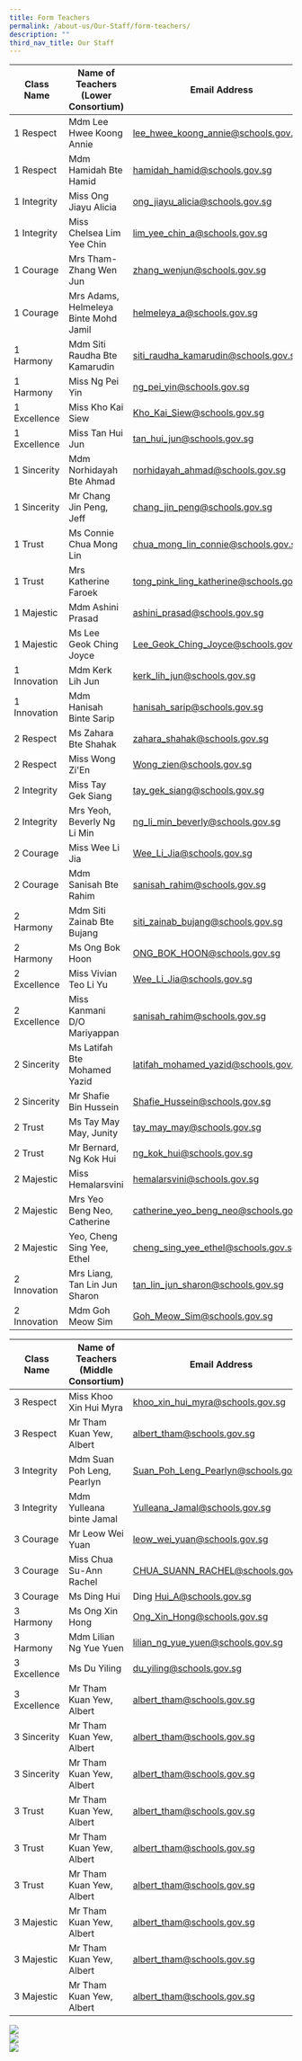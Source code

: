 ```yaml
---
title: Form Teachers
permalink: /about-us/Our-Staff/form-teachers/
description: ""
third_nav_title: Our Staff
---
```

| Class Name | Name of Teachers (Lower Consortium) | Email Address |
| -------- | -------- | -------- |
| 1 Respect     | Mdm Lee Hwee Koong Annie | lee_hwee_koong_annie@schools.gov.sg   |
| 1 Respect  | Mdm Hamidah Bte Hamid | hamidah_hamid@schools.gov.sg|
| 1 Integrity     | Miss Ong Jiayu Alicia | ong_jiayu_alicia@schools.gov.sg   |
| 1 Integrity  | Miss Chelsea Lim Yee Chin | lim_yee_chin_a@schools.gov.sg|
| 1 Courage  | Mrs Tham-Zhang Wen Jun | zhang_wenjun@schools.gov.sg|
| 1 Courage   | Mrs Adams, Helmeleya Binte Mohd Jamil | helmeleya_a@schools.gov.sg   |
|1 Harmony | Mdm Siti Raudha Bte Kamarudin | siti_raudha_kamarudin@schools.gov.sg|
| 1 Harmony     | Miss Ng Pei Yin | ng_pei_yin@schools.gov.sg   |
| 1 Excellence  | Miss Kho Kai Siew | Kho_Kai_Siew@schools.gov.sg|
| 1 Excellence  | Miss Tan Hui Jun | tan_hui_jun@schools.gov.sg|
| 1 Sincerity  | Mdm Norhidayah Bte Ahmad | norhidayah_ahmad@schools.gov.sg|
| 1 Sincerity  | Mr Chang Jin Peng, Jeff | chang_jin_peng@schools.gov.sg|
|1 Trust | Ms Connie Chua Mong Lin | chua_mong_lin_connie@schools.gov.sg|
| 1 Trust  | Mrs Katherine Faroek | tong_pink_ling_katherine@schools.gov.sg  |
| 1 Majestic  | Mdm Ashini Prasad | ashini_prasad@schools.gov.sg|
| 1 Majestic  | Ms Lee Geok Ching Joyce | Lee_Geok_Ching_Joyce@schools.gov.sg|
| 1 Innovation  | Mdm Kerk Lih Jun| kerk_lih_jun@schools.gov.sg|
| 1 Innovation  | Mdm Hanisah Binte Sarip | hanisah_sarip@schools.gov.sg|
| 2 Respect  | Ms Zahara Bte Shahak | zahara_shahak@schools.gov.sg|
| 2 Respect  | Miss Wong Zi'En | Wong_zien@schools.gov.sg|
| 2 Integrity  | Miss Tay Gek Siang | tay_gek_siang@schools.gov.sg|
| 2 Integrity  | Mrs Yeoh, Beverly Ng Li Min | ng_li_min_beverly@schools.gov.sg|
| 2 Courage  | Miss Wee Li Jia | Wee_Li_Jia@schools.gov.sg|
| 2 Courage  | Mdm Sanisah Bte Rahim | sanisah_rahim@schools.gov.sg|
| 2 Harmony | Mdm Siti Zainab Bte Bujang | siti_zainab_bujang@schools.gov.sg|
| 2 Harmony  | Ms Ong Bok Hoon| ONG_BOK_HOON@schools.gov.sg|
| 2 Excellence  | Miss Vivian Teo Li Yu | Wee_Li_Jia@schools.gov.sg|
| 2 Excellence  | Miss Kanmani D/O Mariyappan| sanisah_rahim@schools.gov.sg|
| 2 Sincerity | Ms Latifah Bte Mohamed Yazid | latifah_mohamed_yazid@schools.gov.sg|
| 2 Sincerity  | Mr Shafie Bin Hussein | Shafie_Hussein@schools.gov.sg|
| 2 Trust | Ms Tay May May, Junity | tay_may_may@schools.gov.sg|
| 2 Trust  | Mr Bernard, Ng Kok Hui | ng_kok_hui@schools.gov.sg|
| 2 Majestic  | Miss Hemalarsvini | hemalarsvini@schools.gov.sg|
| 2 Majestic  | Mrs Yeo Beng Neo, Catherine | catherine_yeo_beng_neo@schools.gov.sg|
| 2 Majestic  | Yeo, Cheng Sing Yee, Ethel | cheng_sing_yee_ethel@schools.gov.sg|
| 2 Innovation | Mrs Liang, Tan Lin Jun Sharon| tan_lin_jun_sharon@schools.gov.sg|
| 2 Innovation  | Mdm Goh Meow Sim| Goh_Meow_Sim@schools.gov.sg|

| Class Name | Name of Teachers (Middle Consortium) | Email Address |
| -------- | -------- | -------- |
| 3 Respect | Miss Khoo Xin Hui Myra | khoo_xin_hui_myra@schools.gov.sg|
| 3 Respect | Mr Tham Kuan Yew, Albert | albert_tham@schools.gov.sg|
| 3 Integrity | Mdm Suan Poh Leng, Pearlyn | Suan_Poh_Leng_Pearlyn@schools.gov.sg|
| 3 Integrity | Mdm Yulleana binte Jamal | Yulleana_Jamal@schools.gov.sg|
| 3 Courage | Mr Leow Wei Yuan | leow_wei_yuan@schools.gov.sg|
| 3 Courage | Miss Chua Su-Ann Rachel | CHUA_SUANN_RACHEL@schools.gov.sg|
| 3 Courage | Ms Ding Hui | Ding Hui_A@schools.gov.sg|
| 3 Harmony | Ms Ong Xin Hong | Ong_Xin_Hong@schools.gov.sg|
| 3 Harmony | Mdm Lilian Ng Yue Yuen | lilian_ng_yue_yuen@schools.gov.sg|
| 3 Excellence | Ms Du Yiling | du_yiling@schools.gov.sg|
| 3 Excellence | Mr Tham Kuan Yew, Albert | albert_tham@schools.gov.sg|
| 3 Sincerity | Mr Tham Kuan Yew, Albert | albert_tham@schools.gov.sg|
| 3 Sincerity | Mr Tham Kuan Yew, Albert | albert_tham@schools.gov.sg|
| 3 Trust | Mr Tham Kuan Yew, Albert | albert_tham@schools.gov.sg|
| 3 Trust | Mr Tham Kuan Yew, Albert | albert_tham@schools.gov.sg|
| 3 Trust | Mr Tham Kuan Yew, Albert | albert_tham@schools.gov.sg|
| 3 Majestic | Mr Tham Kuan Yew, Albert | albert_tham@schools.gov.sg|
| 3 Majestic | Mr Tham Kuan Yew, Albert | albert_tham@schools.gov.sg|
| 3 Majestic | Mr Tham Kuan Yew, Albert | albert_tham@schools.gov.sg|

![](/images/ft2023t301a.jpg)<br>
![](/images/ft2023t302a.jpg)<br>
![](/images/ft2023t303.jpg)<br>